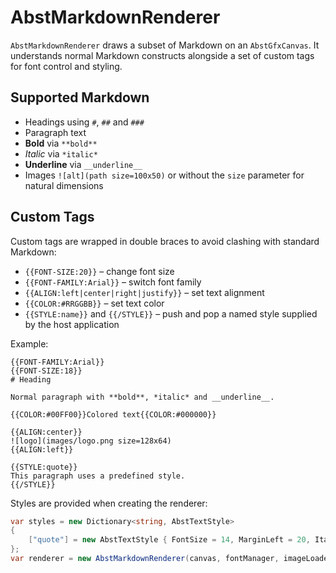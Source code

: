 # AbstMarkdownRenderer

`AbstMarkdownRenderer` draws a subset of Markdown on an `AbstGfxCanvas`. It understands normal Markdown constructs alongside a set of custom tags for font control and styling.

## Supported Markdown

- Headings using `#`, `##` and `###`
- Paragraph text
- **Bold** via `**bold**`
- *Italic* via `*italic*`
- __Underline__ via `__underline__`
- Images `![alt](path size=100x50)` or without the `size` parameter for natural dimensions

## Custom Tags

Custom tags are wrapped in double braces to avoid clashing with standard Markdown:

- `{{FONT-SIZE:20}}` – change font size
- `{{FONT-FAMILY:Arial}}` – switch font family
- `{{ALIGN:left|center|right|justify}}` – set text alignment
- `{{COLOR:#RRGGBB}}` – set text color
- `{{STYLE:name}}` and `{{/STYLE}}` – push and pop a named style supplied by the host application

Example:

```
{{FONT-FAMILY:Arial}}
{{FONT-SIZE:18}}
# Heading

Normal paragraph with **bold**, *italic* and __underline__.

{{COLOR:#00FF00}}Colored text{{COLOR:#000000}}

{{ALIGN:center}}
![logo](images/logo.png size=128x64)
{{ALIGN:left}}

{{STYLE:quote}}
This paragraph uses a predefined style.
{{/STYLE}}
```

Styles are provided when creating the renderer:

```csharp
var styles = new Dictionary<string, AbstTextStyle>
{
    ["quote"] = new AbstTextStyle { FontSize = 14, MarginLeft = 20, Italic = true }
};
var renderer = new AbstMarkdownRenderer(canvas, fontManager, imageLoader, styles);
```
